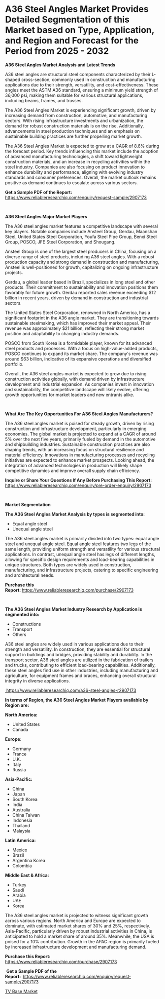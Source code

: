 <p><h1>A36 Steel Angles Market Provides Detailed Segmentation of this Market based on Type, Application, and Region and Forecast for the Period from 2025 - 2032</h1></p><p><strong>A36 Steel Angles Market Analysis and Latest Trends</strong></p>
<p><p>A36 steel angles are structural steel components characterized by their L-shaped cross-section, commonly used in construction and manufacturing applications due to their strength, versatility, and cost-effectiveness. These angles meet the ASTM A36 standard, ensuring a minimum yield strength of 36,000 psi, making them suitable for various structural applications, including beams, frames, and trusses.</p><p>The A36 Steel Angles Market is experiencing significant growth, driven by increasing demand from construction, automotive, and manufacturing sectors. With rising infrastructure investments and urbanization, the demand for robust construction materials is on the rise. Additionally, advancements in steel production techniques and an emphasis on sustainable building practices are further propelling market growth.</p><p>The A36 Steel Angles Market is expected to grow at a CAGR of 8.6% during the forecast period. Key trends influencing this market include the adoption of advanced manufacturing technologies, a shift toward lightweight construction materials, and an increase in recycling activities within the steel industry. Companies are also focusing on product innovation to enhance durability and performance, aligning with evolving industry standards and consumer preferences. Overall, the market outlook remains positive as demand continues to escalate across various sectors.</p></p>
<p><strong>Get a Sample PDF of the Report:&nbsp;</strong> <a href="https://www.reliableresearchiq.com/enquiry/request-sample/2907173?utm_campaign=2463&utm_medium=2&utm_source=Github&utm_content=ia&utm_term=12032025&utm_id=a36-steel-angles">https://www.reliableresearchiq.com/enquiry/request-sample/2907173</a></p>
<p>&nbsp;</p>
<p><strong>A36 Steel Angles Major Market Players</strong></p>
<p><p>The A36 steel angles market features a competitive landscape with several key players. Notable companies include Ansteel Group, Gerdau, Maanshan Steel, United States Steel Corporation, Youfa Steel Pipe Group, Benxi Steel Group, POSCO, JFE Steel Corporation, and Shougang. </p><p>Ansteel Group is one of the largest steel producers in China, focusing on a diverse range of steel products, including A36 steel angles. With a robust production capacity and strong demand in construction and manufacturing, Ansteel is well-positioned for growth, capitalizing on ongoing infrastructure projects.</p><p>Gerdau, a global leader based in Brazil, specializes in long steel and other products. Their commitment to sustainability and innovation positions them favorably for future growth. Gerdau reported sales revenue exceeding $12 billion in recent years, driven by demand in construction and industrial sectors.</p><p>The United States Steel Corporation, renowned in North America, has a significant footprint in the A36 angle market. They are transitioning towards sustainable steelmaking, which has improved their market appeal. Their revenue was approximately $21 billion, reflecting their strong market position and adaptability to changing industry demands.</p><p>POSCO from South Korea is a formidable player, known for its advanced steel products and processes. With a focus on high-value-added products, POSCO continues to expand its market share. The company's revenue was around $63 billion, indicative of its expansive operations and diversified portfolio.</p><p>Overall, the A36 steel angles market is expected to grow due to rising construction activities globally, with demand driven by infrastructure development and industrial expansion. As companies invest in innovation and sustainability, the competitive landscape will likely evolve, offering growth opportunities for market leaders and new entrants alike.</p></p>
<p>&nbsp;</p>
<p><strong>What Are The Key Opportunities For A36 Steel Angles Manufacturers?</strong></p>
<p><p>The A36 steel angles market is poised for steady growth, driven by rising construction and infrastructure development, particularly in emerging economies. The global market is projected to expand at a CAGR of around 5% over the next five years, primarily fueled by demand in the automotive and shipbuilding industries. Sustainable construction practices are also shaping trends, with an increasing focus on structural resilience and material efficiency. Innovations in manufacturing processes and recycling initiatives are expected to enhance market prospects. Looking ahead, the integration of advanced technologies in production will likely shape competitive dynamics and improve overall supply chain efficiency.</p></p>
<p><strong>Inquire or Share Your Questions If Any Before Purchasing This Report:</strong> <a href="https://www.reliableresearchiq.com/enquiry/pre-order-enquiry/2907173?utm_campaign=2463&utm_medium=2&utm_source=Github&utm_content=ia&utm_term=12032025&utm_id=a36-steel-angles">https://www.reliableresearchiq.com/enquiry/pre-order-enquiry/2907173</a></p>
<p>&nbsp;</p>
<p><strong>Market Segmentation</strong></p>
<p><strong>The A36 Steel Angles Market Analysis by types is segmented into:</strong></p>
<p><ul><li>Equal angle steel</li><li>Unequal angle steel</li></ul></p>
<p><p>The A36 steel angles market is primarily divided into two types: equal angle steel and unequal angle steel. Equal angle steel features two legs of the same length, providing uniform strength and versatility for various structural applications. In contrast, unequal angle steel has legs of different lengths, allowing for specific design requirements and load-bearing capabilities in unique structures. Both types are widely used in construction, manufacturing, and infrastructure projects, catering to specific engineering and architectural needs.</p></p>
<p><strong>Purchase this Report:&nbsp;</strong><a href="https://www.reliableresearchiq.com/purchase/2907173?utm_campaign=2463&utm_medium=2&utm_source=Github&utm_content=ia&utm_term=12032025&utm_id=a36-steel-angles">https://www.reliableresearchiq.com/purchase/2907173</a></p>
<p>&nbsp;</p>
<p><strong>The A36 Steel Angles Market Industry Research by Application is segmented into:</strong></p>
<p><ul><li>Constructions</li><li>Transport</li><li>Others</li></ul></p>
<p><p>A36 steel angles are widely used in various applications due to their strength and versatility. In construction, they are essential for structural support in buildings and bridges, providing stability and durability. In the transport sector, A36 steel angles are utilized in the fabrication of trailers and trucks, contributing to efficient load-bearing capabilities. Additionally, these steel angles find use in other industries, including manufacturing and agriculture, for equipment frames and braces, enhancing overall structural integrity in diverse applications.</p></p>
<p><a href="https://www.reliableresearchiq.com/a36-steel-angles-r2907173?utm_campaign=2463&utm_medium=2&utm_source=Github&utm_content=ia&utm_term=12032025&utm_id=a36-steel-angles">&nbsp;https://www.reliableresearchiq.com/a36-steel-angles-r2907173</a></p>
<p><strong>In terms of Region, the A36 Steel Angles Market Players available by Region are:</strong></p>
<p>
    <p> <strong> North America: </strong>
        <ul>
            <li>United States</li>
            <li>Canada</li>
        </ul>
        </p> 
    <p> <strong> Europe: </strong>
        <ul>
            <li>Germany</li>
            <li>France</li>
            <li>U.K.</li>
            <li>Italy</li>
            <li>Russia</li>
        </ul>
        </p> 
    <p> <strong> Asia-Pacific: </strong>
        <ul>
            <li>China</li>
            <li>Japan</li>
            <li>South Korea</li>
            <li>India</li>
            <li>Australia</li>
            <li>China Taiwan</li>
            <li>Indonesia</li>
            <li>Thailand</li>
            <li>Malaysia</li>
        </ul>
        </p> 
    <p> <strong> Latin America: </strong>
        <ul>
            <li>Mexico</li>
            <li>Brazil</li>
            <li>Argentina Korea</li>
            <li>Colombia</li>
        </ul>
        </p> 
    <p> <strong> Middle East & Africa: </strong>
        <ul>
            <li>Turkey</li>
            <li>Saudi</li>
            <li>Arabia</li>
            <li>UAE</li>
            <li>Korea</li>
        </ul>
    </p>
    </p>
<p><p>The A36 steel angles market is projected to witness significant growth across various regions. North America and Europe are expected to dominate, with estimated market shares of 30% and 25%, respectively. Asia-Pacific, particularly driven by robust industrial activities in China, is anticipated to hold a market share of around 35%. Meanwhile, the USA is poised for a 10% contribution. Growth in the APAC region is primarily fueled by increased infrastructure development and manufacturing demand.</p></p>
<p><strong>Purchase this Report: </strong><a href="https://www.reliableresearchiq.com/purchase/2907173?utm_campaign=2463&utm_medium=2&utm_source=Github&utm_content=ia&utm_term=12032025&utm_id=a36-steel-angles">https://www.reliableresearchiq.com/purchase/2907173</a></p>
<p>&nbsp;<strong>Get a Sample PDF of the Report:&nbsp;&nbsp;</strong><a href="https://www.reliableresearchiq.com/enquiry/request-sample/2907173?utm_campaign=2463&utm_medium=2&utm_source=Github&utm_content=ia&utm_term=12032025&utm_id=a36-steel-angles">https://www.reliableresearchiq.com/enquiry/request-sample/2907173</a></p>
<p><strong></strong></p>
<p><p><a href="https://github.com/vestadjogile/Market-Research-Report-List-1/blob/main/tv-base-market.md?utm_campaign=2463&utm_medium=2&utm_source=Github&utm_content=ia&utm_term=12032025&utm_id=a36-steel-angles">TV Base Market</a></p></p>